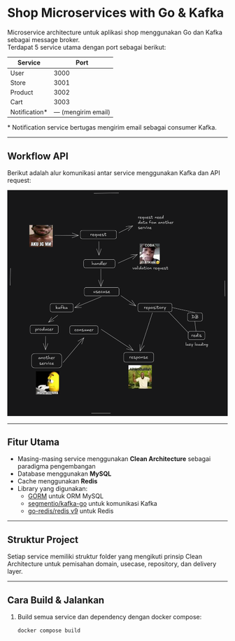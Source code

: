 # Shop Microservices with Go & Kafka

Microservice architecture untuk aplikasi shop menggunakan Go dan Kafka sebagai message broker.  
Terdapat 5 service utama dengan port sebagai berikut:

| Service       | Port  |
|---------------|-------|
| User          | 3000  |
| Store         | 3001  |
| Product       | 3002  |
| Cart          | 3003  |
| Notification* | — (mengirim email) |

\* Notification service bertugas mengirim email sebagai consumer Kafka.

---

## Workflow API

Berikut adalah alur komunikasi antar service menggunakan Kafka dan API request:

![Workflow API](./penjelasan.png)

---

## Fitur Utama

- Masing-masing service menggunakan **Clean Architecture** sebagai paradigma pengembangan
- Database menggunakan **MySQL**
- Cache menggunakan **Redis**
- Library yang digunakan:
  - [GORM](https://gorm.io) untuk ORM MySQL
  - [segmentio/kafka-go](https://github.com/segmentio/kafka-go) untuk komunikasi Kafka
  - [go-redis/redis v9](https://github.com/redis/go-redis) untuk Redis

---

## Struktur Project

Setiap service memiliki struktur folder yang mengikuti prinsip Clean Architecture untuk pemisahan domain, usecase, repository, dan delivery layer.

---

## Cara Build & Jalankan

1. Build semua service dan dependency dengan docker compose:

   ```bash
   docker compose build
